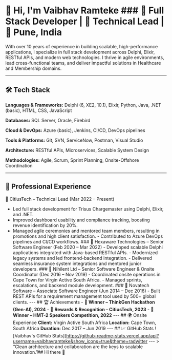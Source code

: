 # 👋 Hi, I'm Vaibhav Ramteke ### 🚀 Full Stack Developer | 🧠 Technical Lead | 📍 Pune, India 

With over 10 years of experience in building scalable, high-performance applications, I specialize in full stack development across Delphi, Elixir, RESTful APIs, and modern web technologies. I thrive in agile environments, lead cross-functional teams, and deliver impactful solutions in Healthcare and Membership domains. 

--- 

## 🛠️ Tech Stack 

**Languages & Frameworks:** 
Delphi (6, XE2, 10.1), Elixir, Python, Java, .NET (basic), HTML, CSS, JavaScript 

**Databases:** 
SQL Server, Oracle, Firebird 

**Cloud & DevOps:** 
Azure (basic), Jenkins, CI/CD, DevOps pipelines 

**Tools & Platforms:** 
Git, SVN, ServiceNow, Postman, Visual Studio 

**Architecture:** 
RESTful APIs, Microservices, Scalable System Design 

**Methodologies:** 
Agile, Scrum, Sprint Planning, Onsite-Offshore Coordination 

--- 

## 💼 Professional Experience ### 

🔹 CitiusTech – Technical Lead (Mar 2022 – Present) 
- Led full stack development for Trisus Chargemaster using Delphi, Elixir, and .NET.
- Improved dashboard usability and compliance tracking, boosting revenue identification by 20%.
- Managed agile ceremonies and mentored team members, resulting in promotions and high client satisfaction. - Contributed to Azure DevOps pipelines and CI/CD workflows. ### 🔹 Hexaware Technologies – Senior Software Engineer (Feb 2020 – Mar 2022) - Developed scalable Delphi applications integrated with Java-based RESTful APIs. - Modernized legacy systems and led frontend-backend integration. - Delivered seamless insurance system integrations and mentored junior developers. ### 🔹 Nihilent Ltd – Senior Software Engineer & Onsite Coordinator (Dec 2016 – Nov 2019) - Coordinated onsite operations in Cape Town for Virgin Active South Africa. - Managed sprints, escalations, and backend module development. ### 🔹 Novatech Software – Associate Software Engineer (Jun 2014 – Dec 2016) - Built REST APIs for a requirement management tool used by 500+ global clients. --- ## 🏆 Achievements - 🥇 **Winner – ThinkGen Hackathon (Gen-AI), 2024** - 🌟 **Rewards & Recognition – CitiusTech, 2023** - 🎤 **Winner – HMT-2 Speakers Competition, 2022** --- ## 🌍 Onsite Experience **Client:** Virgin Active South Africa **Location:** Cape Town, South Africa **Duration:** Dec 2017 – Jun 2019 --- ## 📈 GitHub Stats ![Vaibhav's GitHub Stats](https://github-readme-stats.vercel.app/api?username=vaibhavramteke&show_icons=true&theme=radwitter --- > “Clean architecture and collaboration are the keys to scalable innovation.”## Hi there 👋

<!--
**Vaibhav921/Vaibhav921** is a ✨ _special_ ✨ repository because its `README.md` (this file) appears on your GitHub profile.

Here are some ideas to get you started:

- 🔭 I’m currently working on ...
- 🌱 I’m currently learning ...
- 👯 I’m looking to collaborate on ...
- 🤔 I’m looking for help with ...
- 💬 Ask me about ...
- 📫 How to reach me: ...
- 😄 Pronouns: ...
- ⚡ Fun fact: ...
-->
